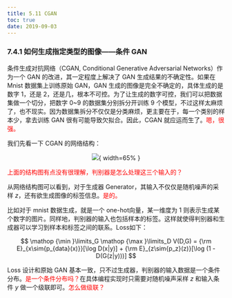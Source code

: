 ```yaml
---
title: 5.11 CGAN
toc: true
date: 2019-09-03
---
```


### 7.4.1 如何生成指定类型的图像——条件 GAN

条件生成对抗网络（CGAN, Conditional Generative Adversarial Networks）作为一个 GAN 的改进，其一定程度上解决了 GAN 生成结果的不确定性。如果在 Mnist 数据集上训练原始 GAN，GAN 生成的图像是完全不确定的，具体生成的是数字 1，还是 2，还是几，根本不可控。为了让生成的数字可控，我们可以把数据集做一个切分，把数字 0~9 的数据集分别拆分开训练 9 个模型，不过这样太麻烦了，也不现实。因为数据集拆分不仅仅是分类麻烦，更主要在于，每一个类别的样本少，拿去训练 GAN 很有可能导致欠拟合。因此，CGAN 就应运而生了。<span style="color:red;">嗯，很强。</span>

我们先看一下 CGAN 的网络结构：

<center>

![](http://images.iterate.site/blog/image/20190722/fac8jCn3y7QY.png?imageslim){ width=65% }

</center>

<span style="color:red;">上面的结构图有点没有很理解，判别器是怎么处理这三个输入的？</span>

从网络结构图可以看到，对于生成器 Generator，其输入不仅仅是随机噪声的采样 $z$，还有欲生成图像的标签信息。<span style="color:red;">是的。</span>

比如对于 mnist 数据生成，就是一个 one-hot向量，某一维度为 1 则表示生成某个数字的图片。同样地，判别器的输入也包括样本的标签。这样就使得判别器和生成器可以学习到样本和标签之间的联系。Loss如下：

$$
\mathop {\min }\limits_G \mathop {\max }\limits_D V(D,G) = {\rm E}_{x\sim{p_{data}(x)}}[\log D(x|y)] + {\rm E}_{z\sim{p_z}(z)}[\log (1 - D(G(z|y)))]
$$

Loss 设计和原始 GAN 基本一致，只不过生成器，判别器的输入数据是一个条件分布。<span style="color:red;">是一个条件分布吗？</span>在具体编程实现时只需要对随机噪声采样 $z$ 和输入条件 $y$ 做一个级联即可。<span style="color:red;">怎么做级联？</span>
